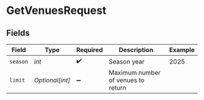 # GetVenuesRequest


## Fields

| Field                              | Type                               | Required                           | Description                        | Example                            |
| ---------------------------------- | ---------------------------------- | ---------------------------------- | ---------------------------------- | ---------------------------------- |
| `season`                           | *int*                              | :heavy_check_mark:                 | Season year                        | 2025                               |
| `limit`                            | *Optional[int]*                    | :heavy_minus_sign:                 | Maximum number of venues to return |                                    |